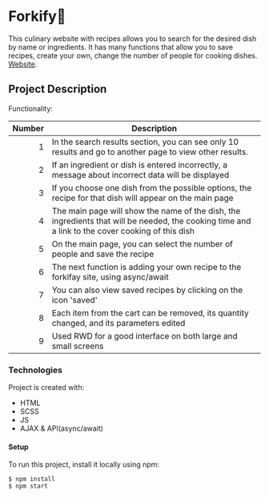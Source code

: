 # Forkify🍴
This culinary website with recipes allows you to search for the desired dish by name or ingredients. It has many functions that allow you to save recipes, create your own, change the number of people for cooking dishes. [Website](https://tetiananosenko.github.io/forkify/).
## Project Description
Functionality:

| Number | Description |
|-----:|-----------|
|1|In the search results section, you can see only 10 results and go to another page to view other results.
|2|	If an ingredient or dish is entered incorrectly, a message about incorrect data will be displayed
|3|	If you choose one dish from the possible options, the recipe for that dish will appear on the main page
|4|The main page will show the name of the dish, the ingredients that will be needed, the cooking time and a link to the cover cooking of this dish
|5|	On the main page, you can select the number of people and save the recipe
|6|	The next function is adding your own recipe to the forkifay site, using async/await
|7| You can also view saved recipes by clicking on the icon 'saved'
|8|	Each item from the cart can be removed, its quantity changed, and its parameters edited
|9|	Used RWD for a good interface on both large and small screens
### Technologies
Project is created with:
* HTML
* SCSS
* JS
* AJAX & API(async/await)
#### Setup
To run this project, install it locally using npm:
```
$ npm install
$ npm start
```
